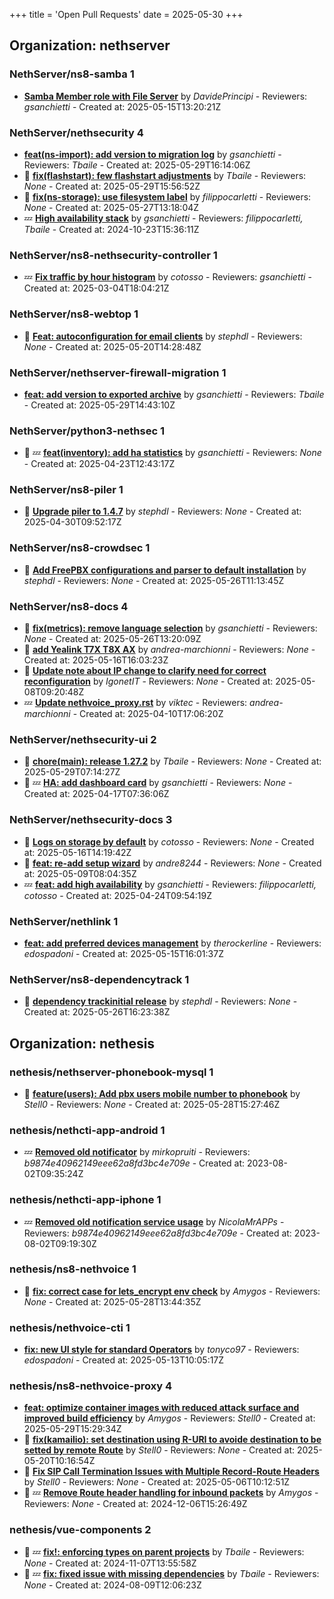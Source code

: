 +++
title = 'Open Pull Requests'
date = 2025-05-30
+++

## Organization: nethserver

### NethServer/ns8-samba 1 

-   **[Samba Member role with File Server](https://github.com/NethServer/ns8-samba/pull/91)** by *DavidePrincipi* - Reviewers: *gsanchietti* - Created at: 2025-05-15T13:20:21Z

### NethServer/nethsecurity 4 

-   **[feat(ns-import): add version to migration log](https://github.com/NethServer/nethsecurity/pull/1243)** by *gsanchietti* - Reviewers: *Tbaile* - Created at: 2025-05-29T16:14:06Z
- :eyes:  **[fix(flashstart): few flashstart adjustments](https://github.com/NethServer/nethsecurity/pull/1242)** by *Tbaile* - Reviewers: *None* - Created at: 2025-05-29T15:56:52Z
- :eyes:  **[fix(ns-storage): use filesystem label](https://github.com/NethServer/nethsecurity/pull/1234)** by *filippocarletti* - Reviewers: *None* - Created at: 2025-05-27T13:18:04Z
-  :zzz: **[High availability stack](https://github.com/NethServer/nethsecurity/pull/871)** by *gsanchietti* - Reviewers: *filippocarletti, Tbaile* - Created at: 2024-10-23T15:36:11Z

### NethServer/ns8-nethsecurity-controller 1 

-  :zzz: **[Fix traffic by hour histogram](https://github.com/NethServer/ns8-nethsecurity-controller/pull/78)** by *cotosso* - Reviewers: *gsanchietti* - Created at: 2025-03-04T18:04:21Z

### NethServer/ns8-webtop 1 

- :eyes:  **[Feat: autoconfiguration for email clients](https://github.com/NethServer/ns8-webtop/pull/128)** by *stephdl* - Reviewers: *None* - Created at: 2025-05-20T14:28:48Z

### NethServer/nethserver-firewall-migration 1 

-   **[feat: add version to exported archive](https://github.com/NethServer/nethserver-firewall-migration/pull/58)** by *gsanchietti* - Reviewers: *Tbaile* - Created at: 2025-05-29T14:43:10Z

### NethServer/python3-nethsec 1 

- :eyes: :zzz: **[feat(inventory): add ha statistics](https://github.com/NethServer/python3-nethsec/pull/98)** by *gsanchietti* - Reviewers: *None* - Created at: 2025-04-23T12:43:17Z

### NethServer/ns8-piler 1 

- :eyes:  **[Upgrade piler to 1.4.7](https://github.com/NethServer/ns8-piler/pull/32)** by *stephdl* - Reviewers: *None* - Created at: 2025-04-30T09:52:17Z

### NethServer/ns8-crowdsec 1 

- :eyes:  **[Add FreePBX configurations and parser to default installation](https://github.com/NethServer/ns8-crowdsec/pull/77)** by *stephdl* - Reviewers: *None* - Created at: 2025-05-26T11:13:45Z

### NethServer/ns8-docs 4 

- :eyes:  **[fix(metrics): remove language selection](https://github.com/NethServer/ns8-docs/pull/167)** by *gsanchietti* - Reviewers: *None* - Created at: 2025-05-26T13:20:09Z
- :eyes:  **[add Yealink T7X T8X AX](https://github.com/NethServer/ns8-docs/pull/165)** by *andrea-marchionni* - Reviewers: *None* - Created at: 2025-05-16T16:03:23Z
- :eyes:  **[Update note about IP change to clarify need for correct reconfiguration](https://github.com/NethServer/ns8-docs/pull/164)** by *IgonetIT* - Reviewers: *None* - Created at: 2025-05-08T09:20:48Z
-  :zzz: **[Update nethvoice_proxy.rst](https://github.com/NethServer/ns8-docs/pull/157)** by *viktec* - Reviewers: *andrea-marchionni* - Created at: 2025-04-10T17:06:20Z

### NethServer/nethsecurity-ui 2 

- :eyes:  **[chore(main): release 1.27.2](https://github.com/NethServer/nethsecurity-ui/pull/566)** by *Tbaile* - Reviewers: *None* - Created at: 2025-05-29T07:14:27Z
- :eyes: :zzz: **[HA: add dashboard card](https://github.com/NethServer/nethsecurity-ui/pull/533)** by *gsanchietti* - Reviewers: *None* - Created at: 2025-04-17T07:36:06Z

### NethServer/nethsecurity-docs 3 

- :eyes:  **[Logs on storage by default](https://github.com/NethServer/nethsecurity-docs/pull/167)** by *cotosso* - Reviewers: *None* - Created at: 2025-05-16T14:19:42Z
- :eyes:  **[feat: re-add setup wizard](https://github.com/NethServer/nethsecurity-docs/pull/166)** by *andre8244* - Reviewers: *None* - Created at: 2025-05-09T08:04:35Z
-  :zzz: **[feat: add high availability](https://github.com/NethServer/nethsecurity-docs/pull/163)** by *gsanchietti* - Reviewers: *filippocarletti, cotosso* - Created at: 2025-04-24T09:54:19Z

### NethServer/nethlink 1 

-   **[feat: add preferred devices management](https://github.com/NethServer/nethlink/pull/64)** by *therockerline* - Reviewers: *edospadoni* - Created at: 2025-05-15T16:01:37Z

### NethServer/ns8-dependencytrack 1 

- :eyes:  **[dependency trackinitial release](https://github.com/NethServer/ns8-dependencytrack/pull/4)** by *stephdl* - Reviewers: *None* - Created at: 2025-05-26T16:23:38Z

## Organization: nethesis

### nethesis/nethserver-phonebook-mysql 1 

- :eyes:  **[feature(users): Add pbx users mobile number to phonebook](https://github.com/nethesis/nethserver-phonebook-mysql/pull/53)** by *Stell0* - Reviewers: *None* - Created at: 2025-05-28T15:27:46Z

### nethesis/nethcti-app-android 1 

-  :zzz: **[Removed old notificator](https://github.com/nethesis/nethcti-app-android/pull/30)** by *mirkopruiti* - Reviewers: *b9874e40962149eee62a8fd3bc4e709e* - Created at: 2023-08-02T09:35:24Z

### nethesis/nethcti-app-iphone 1 

-  :zzz: **[Removed old notification service usage](https://github.com/nethesis/nethcti-app-iphone/pull/37)** by *NicolaMrAPPs* - Reviewers: *b9874e40962149eee62a8fd3bc4e709e* - Created at: 2023-08-02T09:19:30Z

### nethesis/ns8-nethvoice 1 

- :eyes:  **[fix: correct case for lets_encrypt env check](https://github.com/nethesis/ns8-nethvoice/pull/458)** by *Amygos* - Reviewers: *None* - Created at: 2025-05-28T13:44:35Z

### nethesis/nethvoice-cti 1 

-   **[fix: new UI style for standard Operators](https://github.com/nethesis/nethvoice-cti/pull/306)** by *tonyco97* - Reviewers: *edospadoni* - Created at: 2025-05-13T10:05:17Z

### nethesis/ns8-nethvoice-proxy 4 

-   **[feat: optimize container images with reduced attack surface and improved build efficiency](https://github.com/nethesis/ns8-nethvoice-proxy/pull/65)** by *Amygos* - Reviewers: *Stell0* - Created at: 2025-05-29T15:29:34Z
- :eyes:  **[fix(kamailio): set destination using R-URI to avoide destination to be setted by remote Route](https://github.com/nethesis/ns8-nethvoice-proxy/pull/64)** by *Stell0* - Reviewers: *None* - Created at: 2025-05-20T10:16:54Z
- :eyes:  **[Fix SIP Call Termination Issues with Multiple Record-Route Headers](https://github.com/nethesis/ns8-nethvoice-proxy/pull/63)** by *Stell0* - Reviewers: *None* - Created at: 2025-05-06T10:12:51Z
- :eyes: :zzz: **[Remove Route header handling for inbound packets](https://github.com/nethesis/ns8-nethvoice-proxy/pull/49)** by *Amygos* - Reviewers: *None* - Created at: 2024-12-06T15:26:49Z

### nethesis/vue-components 2 

- :eyes: :zzz: **[fix!: enforcing types on parent projects](https://github.com/nethesis/vue-components/pull/81)** by *Tbaile* - Reviewers: *None* - Created at: 2024-11-07T13:55:58Z
- :eyes: :zzz: **[fix: fixed issue with missing dependencies](https://github.com/nethesis/vue-components/pull/70)** by *Tbaile* - Reviewers: *None* - Created at: 2024-08-09T12:06:23Z


